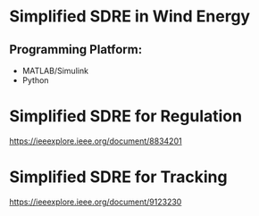 # Simplified SDRE in Wind Energy

## Programming Platform:
* MATLAB/Simulink
* Python

# Simplified SDRE for Regulation
https://ieeexplore.ieee.org/document/8834201

# Simplified SDRE for Tracking
https://ieeexplore.ieee.org/document/9123230
